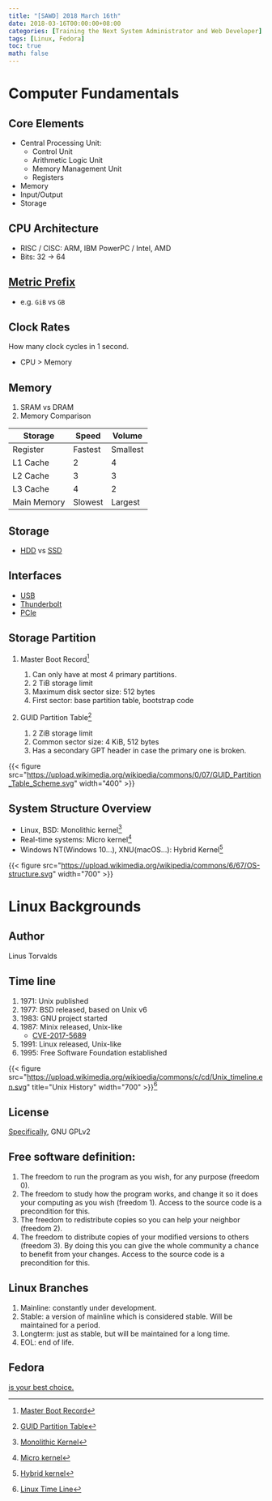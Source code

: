 ```yaml
---
title: "[SAWD] 2018 March 16th"
date: 2018-03-16T00:00:00+08:00
categories: [Training the Next System Administrator and Web Developer]
tags: [Linux, Fedora]
toc: true
math: false
---
```


# Computer Fundamentals

##	Core Elements

-	Central Processing Unit:
	-	Control Unit
	-	Arithmetic Logic Unit
	-	Memory Management Unit
	-	Registers
-	Memory
-	Input/Output
-	Storage

##	CPU Architecture

-	RISC / CISC: ARM, IBM PowerPC / Intel, AMD
-	Bits: 32 -> 64

##	[Metric Prefix](https://en.wikipedia.org/wiki/Metric_prefix)

-	e.g. `GiB` vs `GB`

##	Clock Rates

How many clock cycles in 1 second.
-	CPU > Memory

##	Memory

1.	SRAM vs DRAM
2.	Memory Comparison

| Storage | Speed | Volume |
 -------- | ----- | ------
| Register | Fastest | Smallest |  
| L1 Cache | 2 | 4 |
| L2 Cache | 3 | 3 |
| L3 Cache | 4 | 2 |
| Main Memory | Slowest | Largest |

## Storage

-	[HDD](https://en.wikipedia.org/wiki/Hard_disk_drive) vs [SSD](https://en.wikipedia.org/wiki/Solid-state_drive)

## Interfaces
-	[USB](https://en.wikipedia.org/wiki/USB)
-	[Thunderbolt](https://en.wikipedia.org/wiki/Thunderbolt_(interface))
-	[PCIe](https://en.wikipedia.org/wiki/PCI_Express)

## Storage Partition

1.	Master Boot Record[^MBR]
	1.	Can only have at most 4 primary partitions.
	2.	2 TiB storage limit
	3.	Maximum disk sector size: 512 bytes
	4.	First sector: base partition table, bootstrap code

2.	GUID Partition Table[^GPT]
	1.	2 ZiB storage limit
	2.	Common sector size: 4 KiB, 512 bytes
	3.	Has a secondary GPT header in case the primary one is broken.

{{< figure src="https://upload.wikimedia.org/wikipedia/commons/0/07/GUID_Partition_Table_Scheme.svg"  width="400" >}}

##	System Structure Overview
-	Linux, BSD: Monolithic kernel[^Mono Kernel]
-	Real-time systems: Micro kernel[^Micro Kernel]
-	Windows NT(Windows 10...), XNU(macOS...): Hybrid Kernel[^Hybrid Kernel]

{{< figure src="https://upload.wikimedia.org/wikipedia/commons/6/67/OS-structure.svg"  width="700" >}}


# Linux Backgrounds

## Author

Linus Torvalds

##	Time line

1.	1971: Unix published
2.	1977: BSD released, based on Unix v6
3.	1983: GNU project started
4.	1987: Minix released, Unix-like
	-	[CVE-2017-5689](https://nvd.nist.gov/vuln/detail/CVE-2017-5689)
5.	1991: Linux released, Unix-like
6.	1995: Free Software Foundation established

{{< figure src="https://upload.wikimedia.org/wikipedia/commons/c/cd/Unix_timeline.en.svg" title="Unix History" width="700" >}}[^Linux Time Line]


##	License

[Specifically](https://git.kernel.org/pub/scm/linux/kernel/git/stable/linux-stable.git/tree/COPYING), GNU GPLv2

##	Free software definition:

1.	The freedom to run the program as you wish, for any purpose (freedom 0).
2.	The freedom to study how the program works, and change it so it does your computing as you wish (freedom 1). Access to the source code is a precondition for this.
3.	The freedom to redistribute copies so you can help your neighbor (freedom 2).
4.	The freedom to distribute copies of your modified versions to others (freedom 3). By doing this you can give the whole community a chance to benefit from your changes. Access to the source code is a precondition for this.

## Linux Branches

1.	Mainline: constantly under development.
2.	Stable: a version of mainline which is considered stable. Will be maintained for a period.
3.	Longterm: just as stable, but will be maintained for a long time.
4.	EOL: end of life.

## Fedora

[is your best choice.](https://getfedora.org/)

[^MBR]: [Master Boot Record](https://en.wikipedia.org/wiki/Master_boot_record)
[^GPT]: [GUID Partition Table](https://en.wikipedia.org/wiki/GUID_Partition_Table)
[^Mono Kernel]: [Monolithic Kernel](https://en.wikipedia.org/wiki/Monolithic_kernel)
[^Micro kernel]: [Micro kernel](https://en.wikipedia.org/wiki/Microkernel)
[^Hybrid Kernel]: [Hybrid kernel](https://en.wikipedia.org/wiki/Hybrid_kernel)
[^Linux Time Line]: [Linux Time Line](https://en.wikipedia.org/wiki/History_of_Linux)
